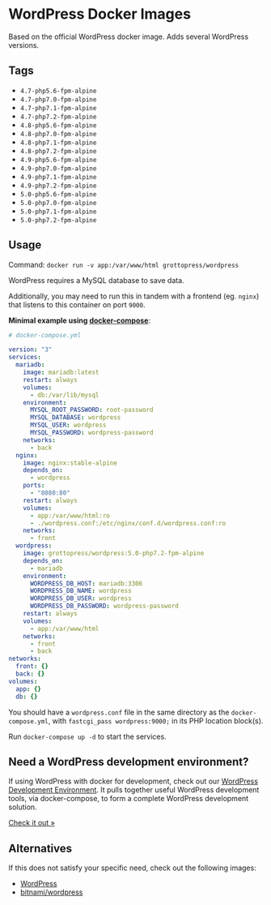# WordPress Docker Images

Based on the official WordPress docker image. Adds several WordPress versions.

## Tags

- `4.7-php5.6-fpm-alpine`
- `4.7-php7.0-fpm-alpine`
- `4.7-php7.1-fpm-alpine`
- `4.7-php7.2-fpm-alpine`
- `4.8-php5.6-fpm-alpine`
- `4.8-php7.0-fpm-alpine`
- `4.8-php7.1-fpm-alpine`
- `4.8-php7.2-fpm-alpine`
- `4.9-php5.6-fpm-alpine`
- `4.9-php7.0-fpm-alpine`
- `4.9-php7.1-fpm-alpine`
- `4.9-php7.2-fpm-alpine`
- `5.0-php5.6-fpm-alpine`
- `5.0-php7.0-fpm-alpine`
- `5.0-php7.1-fpm-alpine`
- `5.0-php7.2-fpm-alpine`

## Usage

Command: `docker run -v app:/var/www/html grottopress/wordpress`

WordPress requires a MySQL database to save data.

Additionally, you may need to run this in tandem with a frontend (eg. `nginx`) that listens to this container on port `9000`.

**Minimal example using [docker-compose](https://docs.docker.com/compose/)**:

```yaml
# docker-compose.yml

version: "3"
services:
  mariadb:
    image: mariadb:latest
    restart: always
    volumes:
      - db:/var/lib/mysql
    environment:
      MYSQL_ROOT_PASSWORD: root-password
      MYSQL_DATABASE: wordpress
      MYSQL_USER: wordpress
      MYSQL_PASSWORD: wordpress-password
    networks:
      - back
  nginx:
    image: nginx:stable-alpine
    depends_on:
      - wordpress
    ports:
      - "8080:80"
    restart: always
    volumes:
      - app:/var/www/html:ro
      - ./wordpress.conf:/etc/nginx/conf.d/wordpress.conf:ro
    networks:
      - front
  wordpress:
    image: grottopress/wordpress:5.0-php7.2-fpm-alpine
    depends_on:
      - mariadb
    environment:
      WORDPRESS_DB_HOST: mariadb:3306
      WORDPRESS_DB_NAME: wordpress
      WORDPRESS_DB_USER: wordpress
      WORDPRESS_DB_PASSWORD: wordpress-password
    restart: always
    volumes:
      - app:/var/www/html
    networks:
      - front
      - back
networks:
  front: {}
  back: {}
volumes:
  app: {}
  db: {}
```

You should have a `wordpress.conf` file in the same directory as the `docker-compose.yml`, with `fastcgi_pass wordpress:9000;` in its PHP location block(s).

Run `docker-compose up -d` to start the services.

## Need a WordPress development environment?

If using WordPress with docker for development, check out our [WordPress Development Environment](https://github.com/GrottoPress/wordpress-dev). It pulls together useful WordPress development tools, via docker-compose, to form a complete WordPress development solution.

[Check it out &raquo;](https://github.com/GrottoPress/wordpress-dev)

## Alternatives

If this does not satisfy your specific need, check out the following images:

- [WordPress](https://hub.docker.com/_/wordpress/)
- [bitnami/wordpress](https://hub.docker.com/r/bitnami/wordpress/)
